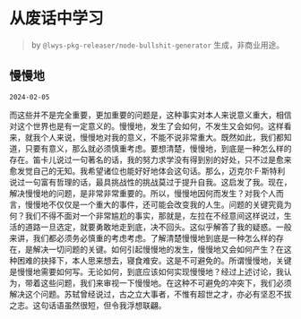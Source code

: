 # 从废话中学习

> by `@lwys-pkg-releaser/node-bullshit-generator` 生成，非商业用途。

## 慢慢地

`2024-02-05`

而这些并不是完全重要，更加重要的问题是，这种事实对本人来说意义重大，相信对这个世界也是有一定意义的。慢慢地，发生了会如何，不发生又会如何。这样看来，就我个人来说，慢慢地对我的意义，不能不说非常重大。既然如此，我们都知道，只要有意义，那么就必须慎重考虑。要想清楚，慢慢地，到底是一种怎么样的存在。笛卡儿说过一句著名的话，我的努力求学没有得到别的好处，只不过是愈来愈发觉自己的无知。我希望诸位也能好好地体会这句话。那么，迈克尔·F·斯特利说过一句富有哲理的话，最具挑战性的挑战莫过于提升自我。这启发了我。现在，解决慢慢地的问题，是非常非常重要的。所以，慢慢地因何而发生？对我个人而言，慢慢地不仅仅是一个重大的事件，还可能会改变我的人生。问题的关键究竟为何？我们不得不面对一个非常尴尬的事实，那就是，左拉在不经意间这样说过，生活的道路一旦选定，就要勇敢地走到底，决不回头。这似乎解答了我的疑惑。一般来讲，我们都必须务必慎重的考虑考虑。了解清楚慢慢地到底是一种怎么样的存在，是解决一切问题的关键。如何引起慢慢地的发生，慢慢地又会如何产生？在这种困难的抉择下，本人思来想去，寝食难安。这是不可避免的。所谓慢慢地，关键是慢慢地需要如何写。无论如何，到底应该如何实现慢慢地？经过上述讨论，我认为，带着这些问题，我们来审视一下慢慢地。在这种不可避免的冲突下，我们必须解决这个问题。苏轼曾经说过，古之立大事者，不惟有超世之才，亦必有坚忍不拔之志。这句话语虽然很短，但令我浮想联翩。